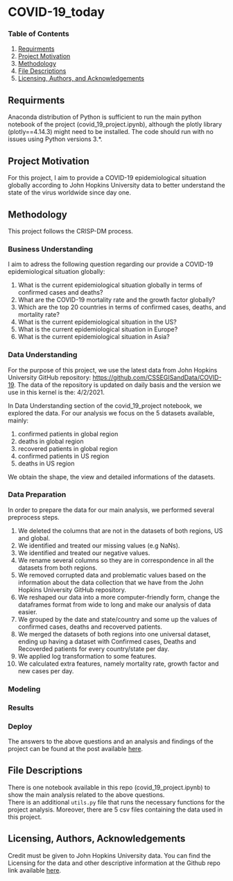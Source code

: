 # COVID-19_today
### Table of Contents

1. [Requirments](#Requirments)
2. [Project Motivation](#motivation)
3. [Methodology](#methodology)
4. [File Descriptions](#files)
5. [Licensing, Authors, and Acknowledgements](#licensing)

## Requirments <a name="Requirments"></a>

Anaconda distribution of Python is sufficient to run the main python notebook of the project (covid_19_project.ipynb), although the plotly library (plotly==4.14.3) 
might need to be installed. The code should run with no issues using Python versions 3.*.

## Project Motivation<a name="motivation"></a>

For this project, I aim to provide a COVID-19 epidemiological situation globally according to John Hopkins University data to better understand the state of the virus worldwide since day one. 

## Methodology<a name="methodology"></a>
This project follows the CRISP-DM process. 

### Business Understanding

I aim to adress the following question regarding our provide a COVID-19 epidemiological situation globally:

1. What is the current epidemiological situation globally in terms of confirmed cases and deaths?
2. What are the COVID-19 mortality rate and the growth factor globally? 
3. Which are the top 20 countries in terms of confirmed cases, deaths, and mortality rate? 
4. What is the current epidemiological situation in the US?
5. What is the current epidemiological situation in Europe?
6. What is the current epidemiological situation in Asia?

### Data Understanding

For the purpose of this project, we use the latest data from John Hopkins University GitHub repository: https://github.com/CSSEGISandData/COVID-19. The data of the repository is updated on daily basis and the version we use in this kernel is the: 4/2/2021. 

In Data Understanding section of the covid_19_project notebook, we explored the data.
For our analysis we focus on the 5 datasets available, mainly: 

1. confirmed patients in global region
2. deaths in global region
3. recovered patients in global region
4. confirmed patients in US region
5. deaths in US region

We obtain the shape, the view and detailed informations of the datasets. 

### Data Preparation

In order to prepare the data for our main analysis, we performed several preprocess steps. 

1. We deleted the columns that are not in the datasets of both regions, US and global. 
2. We identified and treated our missing values (e.g NaNs).
3. We identified and treated our negative values.
4. We rename several columns so they are in correspondence in all the datasets from both regions. 
5. We removed corrupted data and problematic values based on the information about the data collection that we have from the John Hopkins University GitHub repository.
6. We reshaped our data into a more computer-friendly form, change the dataframes format from wide to long and make our analysis of data easier.
7. We grouped by the date and state/country and some up the values of confirmed cases, deaths and recoverved patients. 
8. We merged the datasets of both regions into one universal dataset, ending up having a dataset with Confirmed cases, Deaths and Recoverded patients for every country/state per day.
9. We applied log transformation to some features.
10. We calculated extra features, namely mortality rate, growth factor and new cases per day. 

### Modeling

### Results

### Deploy

The answers to the above questions and an analysis and findings of the project can be found at the post available [here](https://spyroula-masiala.medium.com/covid-19-what-does-2021-hold-33e5ae8accb5).

## File Descriptions <a name="files"></a>

There is one notebook available in this repo (covid_19_project.ipynb) to show the main analysis related to the above questions.  
There is an additional `utils.py` file that runs the necessary functions for the project analysis. Moreover, there are 5 csv files containing the data used in this project. 


## Licensing, Authors, Acknowledgements<a name="licensing"></a>

Credit must be given to John Hopkins University data.  You can find the Licensing for the data and other descriptive information at the Github repo link available [here](https://github.com/CSSEGISandData/COVID-19).
